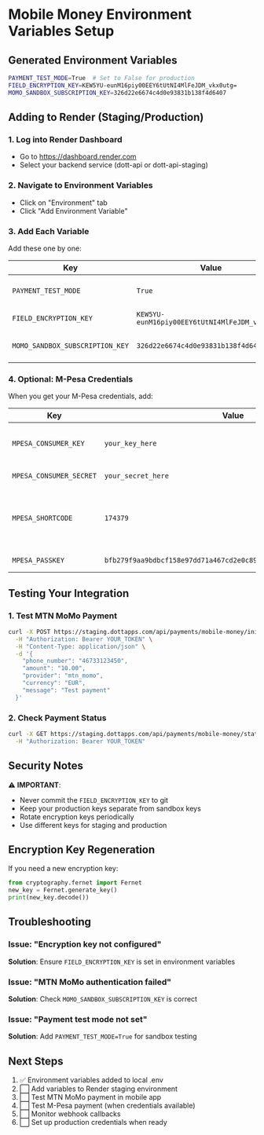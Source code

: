 # Mobile Money Environment Variables Setup

## Generated Environment Variables

```bash
PAYMENT_TEST_MODE=True  # Set to False for production
FIELD_ENCRYPTION_KEY=KEW5YU-eunM16piy00EEY6tUtNI4MlFeJDM_vkx0utg=
MOMO_SANDBOX_SUBSCRIPTION_KEY=326d22e6674c4d0e93831b138f4d6407
```

## Adding to Render (Staging/Production)

### 1. Log into Render Dashboard
- Go to https://dashboard.render.com
- Select your backend service (dott-api or dott-api-staging)

### 2. Navigate to Environment Variables
- Click on "Environment" tab
- Click "Add Environment Variable"

### 3. Add Each Variable
Add these one by one:

| Key | Value | Notes |
|-----|--------|------|
| `PAYMENT_TEST_MODE` | `True` | Set to `False` for production |
| `FIELD_ENCRYPTION_KEY` | `KEW5YU-eunM16piy00EEY6tUtNI4MlFeJDM_vkx0utg=` | Keep this secret! |
| `MOMO_SANDBOX_SUBSCRIPTION_KEY` | `326d22e6674c4d0e93831b138f4d6407` | Your MTN MoMo API key |

### 4. Optional: M-Pesa Credentials
When you get your M-Pesa credentials, add:

| Key | Value | Notes |
|-----|--------|------|
| `MPESA_CONSUMER_KEY` | `your_key_here` | From Safaricom developer portal |
| `MPESA_CONSUMER_SECRET` | `your_secret_here` | Keep secret! |
| `MPESA_SHORTCODE` | `174379` | Sandbox: 174379, Production: your business shortcode |
| `MPESA_PASSKEY` | `bfb279f9aa9bdbcf158e97dd71a467cd2e0c893059b10f78e6b72ada1ed2c919` | Sandbox passkey |

## Testing Your Integration

### 1. Test MTN MoMo Payment
```bash
curl -X POST https://staging.dottapps.com/api/payments/mobile-money/initialize/ \
  -H "Authorization: Bearer YOUR_TOKEN" \
  -H "Content-Type: application/json" \
  -d '{
    "phone_number": "46733123450",
    "amount": "10.00",
    "provider": "mtn_momo",
    "currency": "EUR",
    "message": "Test payment"
  }'
```

### 2. Check Payment Status
```bash
curl -X GET https://staging.dottapps.com/api/payments/mobile-money/status/REFERENCE_ID/ \
  -H "Authorization: Bearer YOUR_TOKEN"
```

## Security Notes

⚠️ **IMPORTANT**: 
- Never commit the `FIELD_ENCRYPTION_KEY` to git
- Keep your production keys separate from sandbox keys
- Rotate encryption keys periodically
- Use different keys for staging and production

## Encryption Key Regeneration

If you need a new encryption key:

```python
from cryptography.fernet import Fernet
new_key = Fernet.generate_key()
print(new_key.decode())
```

## Troubleshooting

### Issue: "Encryption key not configured"
**Solution**: Ensure `FIELD_ENCRYPTION_KEY` is set in environment variables

### Issue: "MTN MoMo authentication failed"
**Solution**: Check `MOMO_SANDBOX_SUBSCRIPTION_KEY` is correct

### Issue: "Payment test mode not set"
**Solution**: Add `PAYMENT_TEST_MODE=True` for sandbox testing

## Next Steps

1. ✅ Environment variables added to local .env
2. ⬜ Add variables to Render staging environment
3. ⬜ Test MTN MoMo payment in mobile app
4. ⬜ Test M-Pesa payment (when credentials available)
5. ⬜ Monitor webhook callbacks
6. ⬜ Set up production credentials when ready